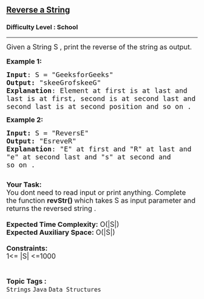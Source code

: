 <h2><a href="https://www.geeksforgeeks.org/problems/java-reverse-a-string0416/1?utm_source=geeksforgeeks&utm_medium=article_practice_tab&utm_campaign=article_practice_tab">Reverse a String</a></h2><h3>Difficulty Level : School</h3><hr><div class="problems_problem_content__Xm_eO"><p><span style="font-size:18px">Given a String S , print the reverse of the string as output.</span><br>
<br>
<span style="font-size:18px"><strong>Example 1:</strong></span></p>

<pre><span style="font-size:18px"><strong>Input</strong>: S = "GeeksforGeeks</span><span style="font-size:18px">"
<strong>Output:</strong>&nbsp;"skeeGrofskeeG</span><span style="font-size:18px">"&nbsp;
<strong>Explanation</strong>: Element at first is at last and
last is at first, second is at second last and 
second last is at second position and so on .
</span></pre>

<p><span style="font-size:18px"><strong>Example 2:</strong></span></p>

<pre><span style="font-size:18px"><strong>Input: </strong>S = "ReversE"
<strong>Output:&nbsp;</strong>"EsreveR"
<strong>Explanation</strong>: "E" at first and "R" at last and
"e" at second last and "s" at second and
so on .</span></pre>

<p><br>
<span style="font-size:18px"><strong>Your Task:&nbsp;&nbsp;</strong><br>
You dont need to read input or print anything. Complete the function <strong>revStr</strong><strong>()&nbsp;</strong>which takes S&nbsp;as input parameter and returns the reversed string .<br>
<br>
<strong>Expected Time Complexity:</strong> O(|S|)<br>
<strong>Expected Auxiliary Space:</strong> O(|S|)<br>
<br>
<strong>Constraints:</strong><br>
1&lt;= |S|&nbsp;&lt;=1000</span></p>
</div><br><p><span style=font-size:18px><strong>Topic Tags : </strong><br><code>Strings</code>&nbsp;<code>Java</code>&nbsp;<code>Data Structures</code>&nbsp;